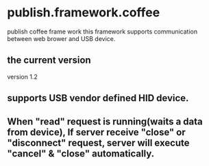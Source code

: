 # publish.framework.coffee
publish coffee frame work
this framework supports communication between web brower and USB device.

## the current version
version 1.2

## supports USB vendor defined HID device.
## When "read" request is running(waits a data from device), If server receive "close" or "disconnect" request, server will execute "cancel" & "close" automatically. 
